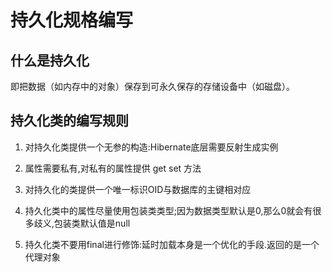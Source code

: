 # 持久化规格编写

## 什么是持久化

即把数据（如内存中的对象）保存到可永久保存的存储设备中（如磁盘）。

## 持久化类的编写规则

1. 对持久化类提供一个无参的构造:Hibernate底层需要反射生成实例

2. 属性需要私有,对私有的属性提供 get set 方法

3. 对持久化的类提供一个唯一标识OID与数据库的主键相对应

4. 持久化类中的属性尽量使用包装类类型;因为数据类型默认是0,那么0就会有很多歧义,包装类默认值是null

5. 持久化类不要用final进行修饰:延时加载本身是一个优化的手段.返回的是一个代理对象